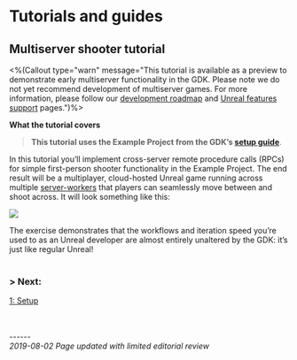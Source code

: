# Tutorials and guides
## Multiserver shooter tutorial

<%(Callout type="warn" message="This tutorial is available as a preview to demonstrate early multiserver functionality in the GDK. Please note we do not yet recommend development of multiserver games. For more information, please follow our [development roadmap](https://github.com/spatialos/UnrealGDK/projects/1) and [Unreal features support]({{urlRoot}}/unreal-features-support) pages.")%>	

**What the tutorial covers**<br/>
>**This tutorial uses the Example Project from the GDK’s [setup guide]({{urlRoot}}/content/get-started/example-project/exampleproject-intro)**.

In this tutorial you’ll implement cross-server remote procedure calls (RPCs) for simple first-person shooter functionality in the Example Project. The end result will be a multiplayer, cloud-hosted Unreal game running across multiple [server-workers]({{urlRoot}}/content/glossary#worker) that players can seamlessly move between and shoot across. It will look something like this:

![]({{assetRoot}}assets/tutorial/cross-server-shooting.gif)

The exercise demonstrates that the workflows and iteration speed you’re used to as an Unreal developer are almost entirely unaltered by the GDK: it’s just like regular Unreal!
</br>
</br>
### **> Next:** 
[1: Setup]({{urlRoot}}/content/tutorials/multiserver-shooter/tutorial-multiserver-setup)
<br/>
<br/>


<br/>------<br/>
_2019-08-02 Page updated with limited editorial review_
